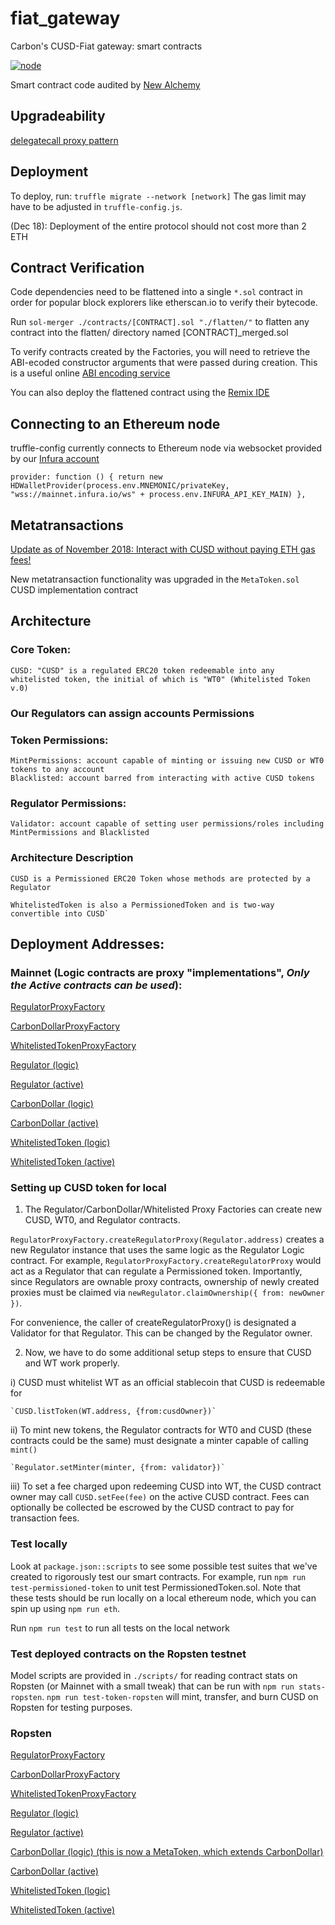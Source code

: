 # fiat_gateway
Carbon's CUSD-Fiat gateway: smart contracts

[![node](https://img.shields.io/badge/Node-v8.11.4-brightgreen.svg)](https://github.com/stablecarbon/fiat_gateway)

Smart contract code audited by [New Alchemy](https://medium.com/@newalchemy/carbon-money-smart-contract-audit-c5ae62cbe5d4)

## Upgradeability
[delegatecall proxy pattern](https://blog.trailofbits.com/2018/09/05/contract-upgrade-anti-patterns/#comments)

## Deployment
To deploy, run:
`truffle migrate --network [network]`
The gas limit may have to be adjusted in `truffle-config.js`.

(Dec 18): Deployment of the entire protocol should not cost more than 2 ETH

## Contract Verification 
Code dependencies need to be flattened into a single `*.sol` contract in order for popular block explorers like etherscan.io to verify their bytecode. 

Run `sol-merger ./contracts/[CONTRACT].sol "./flatten/"` to flatten any contract into the flatten/ directory named [CONTRACT]\_merged.sol

To verify contracts created by the Factories, you will need to retrieve the ABI-ecoded constructor arguments that were passed during creation. This is a useful online [ABI encoding service](https://abi.hashex.org/)

You can also deploy the flattened contract using the [Remix IDE](https://remix.ethereum.org)

## Connecting to an Ethereum node
truffle-config currently connects to Ethereum node via websocket provided by our [Infura account](https://infura.io/)

`provider: function () {
        return new HDWalletProvider(process.env.MNEMONIC/privateKey, "wss://mainnet.infura.io/ws" + process.env.INFURA_API_KEY_MAIN)
      },`

## Metatransactions
[Update as of November 2018: Interact with CUSD without paying ETH gas fees!](https://medium.com/gitcoin/native-meta-transactions-e509d91a8482)

New metatransaction functionality was upgraded in the `MetaToken.sol` CUSD implementation contract

## Architecture
### Core Token:

	CUSD: "CUSD" is a regulated ERC20 token redeemable into any whitelisted token, the initial of which is "WT0" (Whitelisted Token v.0)

### Our Regulators can assign accounts Permissions
### Token Permissions:

	MintPermissions: account capable of minting or issuing new CUSD or WT0 tokens to any account
	Blacklisted: account barred from interacting with active CUSD tokens

### Regulator Permissions:

	Validator: account capable of setting user permissions/roles including MintPermissions and Blacklisted

### Architecture Description

	CUSD is a Permissioned ERC20 Token whose methods are protected by a Regulator

	WhitelistedToken is also a PermissionedToken and is two-way convertible into CUSD`

## Deployment Addresses:

### Mainnet (Logic contracts are proxy "implementations", *Only the Active contracts can be used*):

[RegulatorProxyFactory](https://etherscan.io/address/0x8180522F083bF9A1F756745e5deCFf48E007D370)

[CarbonDollarProxyFactory](https://etherscan.io/address/0x4a5693fa90442aff3067b59a4256834fe612b541)

[WhitelistedTokenProxyFactory](https://etherscan.io/address/0x3aa4a0482e6f475856d98c12e71b658d0c1d0b68)

[Regulator (logic)](https://etherscan.io/address/0x0632920566c04878f948307c30f54681835a094a)

[Regulator (active)](https://etherscan.io/address/0xad439b784ff3c09fad40ee0db262eb82c8512b1f)

[CarbonDollar (logic)](https://etherscan.io/address/0x05fbf58f7171aa60df1483188071d0cf996b630e)

[CarbonDollar (active)](https://etherscan.io/address/0x1410d4ec3d276c0ebbf16ccbe88a4383ae734ed0)

[WhitelistedToken (logic)](https://etherscan.io/address/0xa832885ca9440ab6ff1d13d34ef64c037a59d3c8)

[WhitelistedToken (active)](https://etherscan.io/address/0x21683397aa53aaf7baca416c27f2c1e0e84bb493)

### Setting up CUSD token for local
1) The Regulator/CarbonDollar/Whitelisted Proxy Factories can create new CUSD, WT0, and Regulator contracts. 

`RegulatorProxyFactory.createRegulatorProxy(Regulator.address)` creates a new Regulator instance that uses the same logic as the Regulator Logic contract. For example, `RegulatorProxyFactory.createRegulatorProxy` would act as a Regulator that can regulate a Permissioned token. Importantly, since Regulators are ownable proxy contracts, ownership of newly created proxies must be claimed via `newRegulator.claimOwnership({ from: newOwner })`.

For convenience, the caller of createRegulatorProxy() is designated a Validator for that Regulator. This can be changed by the Regulator owner.

2) Now, we have to do some additional setup steps to ensure that CUSD and WT work properly.
	
i) CUSD must whitelist WT as an official stablecoin that CUSD is redeemable for

	`CUSD.listToken(WT.address, {from:cusdOwner})`

ii) To mint new tokens, the Regulator contracts for WT0 and CUSD (these contracts could be the same) must designate a minter capable of calling `mint()`

	`Regulator.setMinter(minter, {from: validator})`

iii) To set a fee charged upon redeeming CUSD into WT, the CUSD contract owner may call `CUSD.setFee(fee)` on the active CUSD contract. Fees can optionally be collected be escrowed by the CUSD contract to pay for transaction fees.

### Test locally

Look at `package.json::scripts` to see some possible test suites that we've created to rigorously test our smart contracts. For example, run `npm run test-permissioned-token` to unit test PermissionedToken.sol. Note that these tests should be run locally on a local ethereum node, which you can spin up using `npm run eth`.

Run `npm run test` to run all tests on the local network

### Test deployed contracts on the Ropsten testnet

Model scripts are provided in `./scripts/` for reading contract stats on Ropsten (or Mainnet with a small tweak) that can be run with `npm run stats-ropsten`. `npm run test-token-ropsten` will mint, transfer, and burn CUSD on Ropsten for testing purposes.

### Ropsten

[RegulatorProxyFactory](https://ropsten.etherscan.io/address/0xd5B983717e66B171e713aba404b5bB83eA65B70d)

[CarbonDollarProxyFactory](https://ropsten.etherscan.io/address/0xa7c6ade3951b5bac577f69eb514da005dd26d05c)

[WhitelistedTokenProxyFactory](https://ropsten.etherscan.io/address/0xba6dac4d0367e0a4f854296d117cad0e6d7a97b3)

[Regulator (logic)](https://ropsten.etherscan.io/address/0xD1aFc88c7F65914d3A6d3Da965A648bd2607bE41)

[Regulator (active)](https://ropsten.etherscan.io/address/0x36c18981984D58880C0378DED290f9BD2B30576E)

[CarbonDollar (logic) (this is now a MetaToken, which extends CarbonDollar)](https://ropsten.etherscan.io/address/0x5A0cd6550810ba38743Ee704743cFf135c072f6E)

[CarbonDollar (active)](https://ropsten.etherscan.io/address/0x67450c8908e2701abfa6745be3949ad32acf42d8)

[WhitelistedToken (logic)](https://ropsten.etherscan.io/address/0x14Ac5fee795105983c5cc15493fe7C034aEC31BD)

[WhitelistedToken (active)](https://ropsten.etherscan.io/address/0xcd36463470c4b92700b4d5fbe270e680d9d48968)
